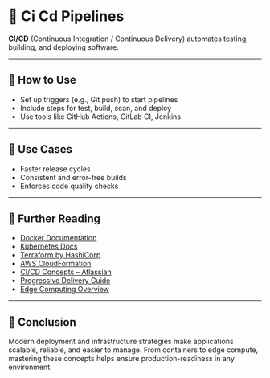 # 🚀 Ci Cd Pipelines

**CI/CD** (Continuous Integration / Continuous Delivery) automates testing, building, and deploying software.

---

## 🧰 How to Use

- Set up triggers (e.g., Git push) to start pipelines
- Include steps for test, build, scan, and deploy
- Use tools like GitHub Actions, GitLab CI, Jenkins

---

## 🧠 Use Cases

- Faster release cycles
- Consistent and error-free builds
- Enforces code quality checks

---

## 📘 Further Reading

- [Docker Documentation](https://docs.docker.com/)
- [Kubernetes Docs](https://kubernetes.io/docs/)
- [Terraform by HashiCorp](https://www.terraform.io/)
- [AWS CloudFormation](https://aws.amazon.com/cloudformation/)
- [CI/CD Concepts – Atlassian](https://www.atlassian.com/continuous-delivery)
- [Progressive Delivery Guide](https://launchdarkly.com/blog/what-is-progressive-delivery/)
- [Edge Computing Overview](https://www.cloudflare.com/learning/serverless/what-is-edge-computing/)

---

## 💬 Conclusion

Modern deployment and infrastructure strategies make applications scalable, reliable, and easier to manage. 
From containers to edge compute, mastering these concepts helps ensure production-readiness in any environment.

